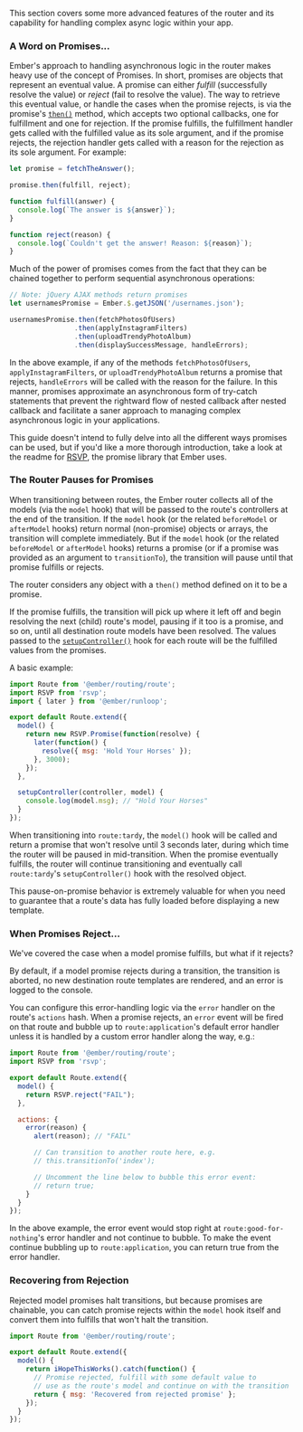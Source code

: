 This section covers some more advanced features of the router and its
capability for handling complex async logic within your app.

### A Word on Promises...

Ember's approach to handling asynchronous logic in the router makes
heavy use of the concept of Promises. In short, promises are objects that
represent an eventual value. A promise can either _fulfill_
(successfully resolve the value) or _reject_ (fail to resolve the
value). The way to retrieve this eventual value, or handle the cases
when the promise rejects, is via the promise's [`then()`](https://api.emberjs.com/ember/3.5/classes/Promise/methods/then?anchor=then) method, which
accepts two optional callbacks, one for fulfillment and one for
rejection. If the promise fulfills, the fulfillment handler gets called
with the fulfilled value as its sole argument, and if the promise rejects,
the rejection handler gets called with a reason for the rejection as its
sole argument. For example:


```javascript
let promise = fetchTheAnswer();

promise.then(fulfill, reject);

function fulfill(answer) {
  console.log(`The answer is ${answer}`);
}

function reject(reason) {
  console.log(`Couldn't get the answer! Reason: ${reason}`);
}
```

Much of the power of promises comes from the fact that they can be
chained together to perform sequential asynchronous operations:

```javascript
// Note: jQuery AJAX methods return promises
let usernamesPromise = Ember.$.getJSON('/usernames.json');

usernamesPromise.then(fetchPhotosOfUsers)
                .then(applyInstagramFilters)
                .then(uploadTrendyPhotoAlbum)
                .then(displaySuccessMessage, handleErrors);
```

In the above example, if any of the methods
`fetchPhotosOfUsers`, `applyInstagramFilters`, or
`uploadTrendyPhotoAlbum` returns a promise that rejects,
`handleErrors` will be called with
the reason for the failure. In this manner, promises approximate an
asynchronous form of try-catch statements that prevent the rightward
flow of nested callback after nested callback and facilitate a saner
approach to managing complex asynchronous logic in your applications.

This guide doesn't intend to fully delve into all the different ways
promises can be used, but if you'd like a more thorough introduction,
take a look at the readme for [RSVP](https://github.com/tildeio/rsvp.js),
the promise library that Ember uses.

### The Router Pauses for Promises

When transitioning between routes, the Ember router collects all of the
models (via the `model` hook) that will be passed to the route's
controllers at the end of the transition. If the `model` hook (or the related
`beforeModel` or `afterModel` hooks) return normal (non-promise) objects or
arrays, the transition will complete immediately. But if the `model` hook
(or the related `beforeModel` or `afterModel` hooks) returns a promise (or
if a promise was provided as an argument to `transitionTo`), the transition
will pause until that promise fulfills or rejects.

The router considers any object with a `then()` method
defined on it to be a promise.

If the promise fulfills, the transition will pick up where it left off and
begin resolving the next (child) route's model, pausing if it too is a
promise, and so on, until all destination route models have been
resolved. The values passed to the [`setupController()`](https://api.emberjs.com/ember/3.5/classes/Route/methods/setupController?anchor=setupController) hook for each route
will be the fulfilled values from the promises.


A basic example:

```javascript {data-filename=app/routes/tardy.js}
import Route from '@ember/routing/route';
import RSVP from 'rsvp';
import { later } from '@ember/runloop';

export default Route.extend({
  model() {
    return new RSVP.Promise(function(resolve) {
      later(function() {
        resolve({ msg: 'Hold Your Horses' });
      }, 3000);
    });
  },

  setupController(controller, model) {
    console.log(model.msg); // "Hold Your Horses"
  }
});
```

When transitioning into `route:tardy`, the `model()` hook will be called and
return a promise that won't resolve until 3 seconds later, during which time
the router will be paused in mid-transition. When the promise eventually
fulfills, the router will continue transitioning and eventually call
`route:tardy`'s `setupController()` hook with the resolved object.

This pause-on-promise behavior is extremely valuable for when you need
to guarantee that a route's data has fully loaded before displaying a
new template.

### When Promises Reject...

We've covered the case when a model promise fulfills, but what if it rejects?

By default, if a model promise rejects during a transition, the transition is
aborted, no new destination route templates are rendered, and an error
is logged to the console.

You can configure this error-handling logic via the `error` handler on
the route's `actions` hash. When a promise rejects, an `error` event
will be fired on that route and bubble up to `route:application`'s
default error handler unless it is handled by a custom error handler
along the way, e.g.:

```javascript {data-filename=app/routes/good-for-nothing.js}
import Route from '@ember/routing/route';
import RSVP from 'rsvp';

export default Route.extend({
  model() {
    return RSVP.reject("FAIL");
  },

  actions: {
    error(reason) {
      alert(reason); // "FAIL"

      // Can transition to another route here, e.g.
      // this.transitionTo('index');

      // Uncomment the line below to bubble this error event:
      // return true;
    }
  }
});
```

In the above example, the error event would stop right at
`route:good-for-nothing`'s error handler and not continue to bubble. To
make the event continue bubbling up to `route:application`, you can
return true from the error handler.

### Recovering from Rejection

Rejected model promises halt transitions, but because promises are chainable,
you can catch promise rejects within the `model` hook itself and convert
them into fulfills that won't halt the transition.

```javascript {data-filename=app/routes/funky.js}
import Route from '@ember/routing/route';

export default Route.extend({
  model() {
    return iHopeThisWorks().catch(function() {
      // Promise rejected, fulfill with some default value to
      // use as the route's model and continue on with the transition
      return { msg: 'Recovered from rejected promise' };
    });
  }
});
```

